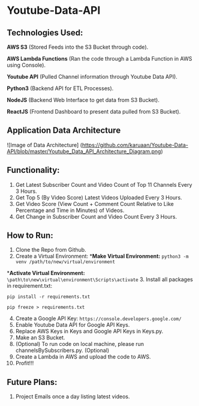Youtube-Data-API
===

Technologies Used:
---

__AWS S3__ (Stored Feeds into the S3 Bucket through code).

__AWS Lambda Functions__ (Ran the code through a Lambda Function in AWS using Console).

__Youtube API__ (Pulled Channel information through Youtube Data API).

__Python3__ (Backend API for ETL Processes).

__NodeJS__ (Backend Web Interface to get data from S3 Bucket).

__ReactJS__ (Frontend Dashboard to present data pulled from S3 Bucket).

Application Data Architecture
---

![Image of Data Architecture] (https://github.com/karuaan/Youtube-Data-API/blob/master/Youtube_Data_API_Architecture_Diagram.png)

Functionality:
---

1. Get Latest Subscriber Count and Video Count of Top 11 Channels Every 3 Hours.
2. Get Top 5 (By Video Score) Latest Videos Uploaded Every 3 Hours.
3. Get Video Score (View Count + Comment Count Relative to Like Percentage and Time in Minutes) of Videos.
4. Get Change in Subscriber Count and Video Count Every 3 Hours.

How to Run:
---

1. Clone the Repo from Github.
2. Create a Virtual Environment:
*__Make Virtual Environment:__ `python3 -m venv /path/to/new/virtual/environment`

*__Activate Virtual Environment:__ `\path\to\new\virtual\environment\Scripts\activate`
3. Install all packages in requirement.txt:

`pip install -r requirements.txt`

`pip freeze > requirements.txt`

4. Create a Google API Key: `https://console.developers.google.com/`
5. Enable Youtube Data API for Google API Keys.
6. Replace AWS Keys in Keys and Google API Keys in Keys.py.
7. Make an S3 Bucket.
8. (Optional) To run code on local machine, please run channelsBySubscribers.py. (Optional)
9. Create a Lambda in AWS and upload the code to AWS.
10. Profit!!!

Future Plans:
---

1. Project Emails once a day listing latest videos.

